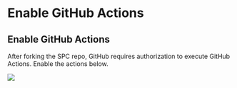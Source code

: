 # Enable GitHub Actions

## Enable GitHub Actions

After forking the SPC repo, GitHub requires authorization to execute GitHub Actions. Enable the actions below.

![](https://partner-workshop-assets.s3.us-east-2.amazonaws.com/enable_github_actions.png)

